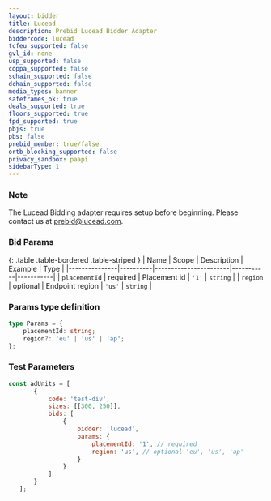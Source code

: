```yaml
---
layout: bidder
title: Lucead
description: Prebid Lucead Bidder Adapter
biddercode: lucead
tcfeu_supported: false
gvl_id: none
usp_supported: false
coppa_supported: false
schain_supported: false
dchain_supported: false
media_types: banner
safeframes_ok: true
deals_supported: true
floors_supported: true
fpd_supported: true
pbjs: true
pbs: false
prebid_member: true/false
ortb_blocking_supported: false
privacy_sandbox: paapi
sidebarType: 1
---
```

### Note

The Lucead Bidding adapter requires setup before beginning. Please contact us at [prebid@lucead.com](mailto:prebid@lucead.com).

### Bid Params

{: .table .table-bordered .table-striped }
| Name          | Scope    | Description           | Example   | Type      |
|---------------|----------|-----------------------|-----------|-----------|
| `placementId` | required | Placement id          | `'1'`     | `string`  |
| `region`      | optional | Endpoint region       | `'us'`    | `string`  |

### Params type definition

```typescript
type Params = {
    placementId: string;
    region?: 'eu' | 'us' | 'ap';
};
```

### Test Parameters

```javascript
const adUnits = [
       {
           code: 'test-div',
           sizes: [[300, 250]],
           bids: [
               {
                   bidder: 'lucead',
                   params: {
                       placementId: '1', // required
                       region: 'us', // optional 'eu', 'us', 'ap'
                   }
               }
           ]
       }
   ];
```
